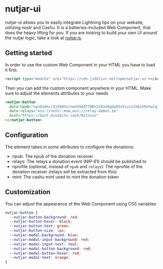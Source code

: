 # nutjar-ui

nutjar-ui allows you to easily integrate Lightning tips on your website, utilizing nostr and Cashu. It is a batteries-included Web Component, that does the heavy lifting for you. If you are looking to build your own UI around the nutjar logic, take a look at [nutjar.js](https://github.com/Egge21M/nutjar).

## Getting started

In order to use the custom Web Component in your HTML you have to load it first.

```html
<script type="module" src="https://cdn.jsdelivr.net/npm/nutjar-ui"></script>
```

Then you can add the custom component anywhere in your HTML. Make sure to adjust the elements attributes to your needs

```html
<nutjar-button
  data-npub="npub1mhcr4j594hsrnen594d7700n2t03n8gdx83zhxzculk6sh9nhwlq7uc226"
  data-relays="wss://nostr.mom,wss://relay.damus.io"
  mint="https://mint.minibits.cash/Bitcoin"
></nutjar-button>
```

## Configuration

The element takes in some attributes to configure the donations:

- npub: The npub of the donation receiver
- relays: The relays a donation event (NIP-61) should be published to
- nprofile (optional, instead of `npub` and `relays`): The nprofile of the donation receiver (relays will be extracted from this)
- mint: The cashu mint used to mint the donation token

## Customization

You can adjust the appearance of the Web Component using CSS variables

```css
nutjar-button {
  --nutjar-button-background: red;
  --nutjar-button-hover: black;
  --nutjar-button-text: green;
  --nutjar-button-size: 1px;
  --nutjar-modal-background: blue;
  --nutjar-modal-input-background: red;
  --nutjar-modal-input-text: teal;
  --nutjar-modal-button-background: red;
  --nutjar-modal-button-hover: red;
  --nutjar-modal-text: orange;
}
```
